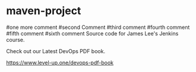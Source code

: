 # maven-project
#one more comment
#second Comment
#third comment
#fourth comment
#fifth comment
#sixth comment
Source code for James Lee's Jenkins course.

Check out our Latest DevOps PDF book.

https://www.level-up.one/devops-pdf-book
